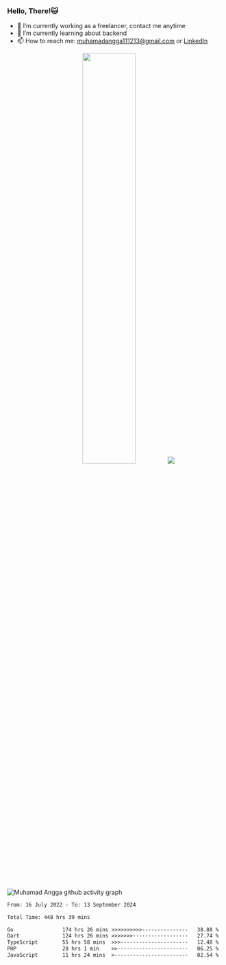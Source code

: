 
### Hello, There!🐱

- 🔭 I’m currently working as a freelancer, contact me anytime
- 🌱 I’m currently learning about backend
- 📫 How to reach me: [muhamadangga111213@gmail.com](mailto:muhamadangga111213@gmail.com) or [LinkedIn](https://www.linkedin.com/in/muhamad-angga)

<p align="center">
    <img width="49.5%" src="https://github-readme-stats.vercel.app/api?username=muhangga&count_private=true&theme=ocean_dark&show_icons=true" />
    &nbsp;
    <img src="https://github-readme-stats.vercel.app/api/top-langs/?username=muhangga&langs_count=8&layout=compact&theme=ocean_dark&show_icons=true" />
</p>

![Muhamad Angga github activity graph](https://github-readme-activity-graph.cyclic.app/graph?username=muhangga&custom_title=Angga&color=708090&theme=github-dark)


<!--START_SECTION:waka-->

```txt
From: 16 July 2022 - To: 13 September 2024

Total Time: 448 hrs 39 mins

Go                174 hrs 26 mins >>>>>>>>>>---------------   38.88 %
Dart              124 hrs 26 mins >>>>>>>------------------   27.74 %
TypeScript        55 hrs 58 mins  >>>----------------------   12.48 %
PHP               28 hrs 1 min    >>-----------------------   06.25 %
JavaScript        11 hrs 24 mins  >------------------------   02.54 %
```

<!--END_SECTION:waka-->
